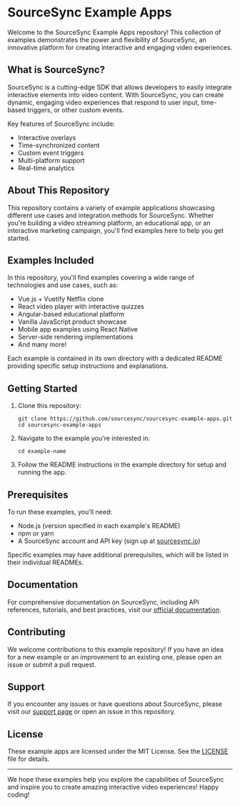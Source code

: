 # SourceSync Example Apps

Welcome to the SourceSync Example Apps repository! This collection of examples demonstrates the power and flexibility of SourceSync, an innovative platform for creating interactive and engaging video experiences.

## What is SourceSync?

SourceSync is a cutting-edge SDK that allows developers to easily integrate interactive elements into video content. With SourceSync, you can create dynamic, engaging video experiences that respond to user input, time-based triggers, or other custom events.

Key features of SourceSync include:
- Interactive overlays
- Time-synchronized content
- Custom event triggers
- Multi-platform support
- Real-time analytics

## About This Repository

This repository contains a variety of example applications showcasing different use cases and integration methods for SourceSync. Whether you're building a video streaming platform, an educational app, or an interactive marketing campaign, you'll find examples here to help you get started.

## Examples Included

In this repository, you'll find examples covering a wide range of technologies and use cases, such as:

- Vue.js + Vuetify Netflix clone
- React video player with interactive quizzes
- Angular-based educational platform
- Vanilla JavaScript product showcase
- Mobile app examples using React Native
- Server-side rendering implementations
- And many more!

Each example is contained in its own directory with a dedicated README providing specific setup instructions and explanations.

## Getting Started

1. Clone this repository:
   ```
   git clone https://github.com/sourcesync/sourcesync-example-apps.git
   cd sourcesync-example-apps
   ```

2. Navigate to the example you're interested in:
   ```
   cd example-name
   ```

3. Follow the README instructions in the example directory for setup and running the app.

## Prerequisites

To run these examples, you'll need:

- Node.js (version specified in each example's README)
- npm or yarn
- A SourceSync account and API key (sign up at [sourcesync.io](https://www.sourcesync.io))

Specific examples may have additional prerequisites, which will be listed in their individual READMEs.

## Documentation

For comprehensive documentation on SourceSync, including API references, tutorials, and best practices, visit our [official documentation](https://docs.sourcesync.io).

## Contributing

We welcome contributions to this example repository! If you have an idea for a new example or an improvement to an existing one, please open an issue or submit a pull request.

## Support

If you encounter any issues or have questions about SourceSync, please visit our [support page](https://www.sourcesync.io/support) or open an issue in this repository.

## License

These example apps are licensed under the MIT License. See the [LICENSE](LICENSE) file for details.

---

We hope these examples help you explore the capabilities of SourceSync and inspire you to create amazing interactive video experiences! Happy coding!